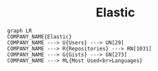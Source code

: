 <h1 align="center">Elastic</h1>

```mermaid
graph LR
COMPANY_NAME{Elastic}
COMPANY_NAME ---> U{Users} ---> UN[29]
COMPANY_NAME ---> R{Repositories} ---> RN[1031]
COMPANY_NAME ---> G{Gists} ---> GN[273]
COMPANY_NAME ---> ML{Most Used<br>Languages}
```
